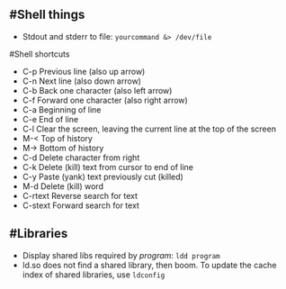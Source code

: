 #Shell things
---
* Stdout and stderr to file: `yourcommand &> /dev/file`

#Shell shortcuts
 * C-p Previous line (also up arrow)
 * C-n Next line (also down arrow)
 * C-b Back one character (also left arrow)
 * C-f Forward one character (also right arrow)
 * C-a Beginning of line
 * C-e End of line
 * C-l Clear the screen, leaving the current line at the top of the screen 
 * M-< Top of history
 * M-> Bottom of history
 * C-d Delete character from right
 * C-k Delete (kill) text from cursor to end of line
 * C-y Paste (yank) text previously cut (killed)
 * M-d Delete (kill) word
 * C-rtext Reverse search for text
 * C-stext Forward search for text

#Libraries
---
* Display shared libs required by *program*: `ldd program`
* ld.so does not find a shared library, then boom. To update the cache index of shared libraries, use `ldconfig`

